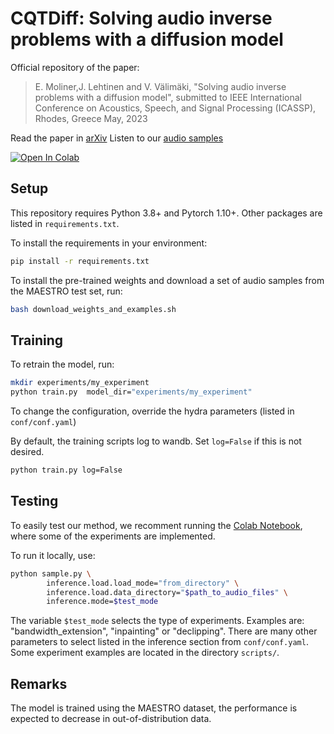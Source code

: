 # CQTDiff: Solving audio inverse problems with a diffusion model

Official repository of the paper:

> E. Moliner,J. Lehtinen and V. Välimäki, "Solving audio inverse problems with a diffusion model", submitted to IEEE International Conference on Acoustics, Speech, and Signal Processing (ICASSP), Rhodes, Greece May, 2023


Read the paper in [arXiv](https://arxiv.org/abs/2210.15228)
Listen to our [audio samples](http://research.spa.aalto.fi/publications/papers/icassp23-cqt-diff/)


[![Open In Colab](https://colab.research.google.com/assets/colab-badge.svg)](https://colab.research.google.com/github/eloimoliner/CQTdiff/blob/main/notebook/demo.ipynb)

## Setup
This repository requires Python 3.8+ and Pytorch 1.10+. Other packages are listed in `requirements.txt`.

To install the requirements in your environment:
```bash
pip install -r requirements.txt
```
To install the pre-trained weights and download a set of audio samples from the MAESTRO test set, run:
```bash
bash download_weights_and_examples.sh
```
## Training
To retrain the model, run:

```bash
mkdir experiments/my_experiment
python train.py  model_dir="experiments/my_experiment"
```

To change the configuration, override the hydra parameters (listed in `conf/conf.yaml`)

By default, the training scripts log to wandb. Set `log=False` if this is not desired.
```bash
python train.py log=False
```

## Testing

To easily test our method, we recomment running the [Colab Notebook](https://colab.research.google.com/github/eloimoliner/CQTdiff/blob/main/notebook/demo.ipynb), where some of the experiments are implemented.

To run it locally, use:
```bash
python sample.py \
        inference.load.load_mode="from_directory" \
        inference.load.data_directory="$path_to_audio_files" \
        inference.mode=$test_mode
```
The variable `$test_mode` selects the type of experiments. Examples are: "bandwidth_extension", "inpainting" or "declipping". There are many other parameters to select listed in the inference section from `conf/conf.yaml`. Some experiment examples are located in the directory `scripts/`.

## Remarks

The model is trained using the MAESTRO dataset, the performance is expected to decrease in out-of-distribution data.
